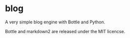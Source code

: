 blog
====

A very simple blog engine with Bottle and Python.

Bottle and markdown2 are released under the MIT licencse.
